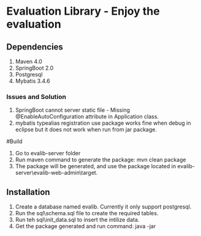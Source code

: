 # Evaluation Library -  Enjoy the evaluation
## Dependencies
1. Maven 4.0
2. SpringBoot 2.0
3. Postgresql
4. Mybatis 3.4.6

### Issues and Solution
1. SpringBoot cannot server static file - Missing @EnableAutoConfiguration attribute in Application class. 
2. mybatis typealias registration use package works fine when debug in eclipse but it does not work when run from jar package. 

#Build
1. Go to evalib-server folder
2. Run maven command to generate the package: mvn clean package
3. The package will be generated, and use the package located in evalib-server\evalib-web-admin\target.

## Installation
1. Create a database named evalib. Currently it only support postgresql. 
2. Run the sql\schema.sql file to create the required tables.
3. Run teh sql\init_data.sql to insert the intilize data.
4. Get the package generated and run command: java -jar <packageName>

